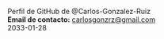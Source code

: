 Perfil de GitHub de @Carlos-Gonzalez-Ruiz<br>
<b>Email de contacto:</b> carlosgonzrz@gmail.com<br>
2033-01-28
<!---
Carlos-Gonzalez-Ruiz/Carlos-Gonzalez-Ruiz is a ✨ special ✨ repository because its `README.md` (this file) appears on your GitHub profile.
You can click the Preview link to take a look at your changes.
--->
